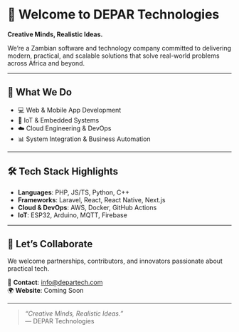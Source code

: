 # 👋 Welcome to DEPAR Technologies

**Creative Minds, Realistic Ideas.**

We’re a Zambian software and technology company committed to delivering modern, practical, and scalable solutions that solve real-world problems across Africa and beyond.

---

## 🧩 What We Do

- 💻 Web & Mobile App Development  
- 🔌 IoT & Embedded Systems  
- ☁️ Cloud Engineering & DevOps  
- 📊 System Integration & Business Automation  

---

## 🛠️ Tech Stack Highlights

- **Languages**: PHP, JS/TS, Python, C++
- **Frameworks**: Laravel, React, React Native, Next.js
- **Cloud & DevOps**: AWS, Docker, GitHub Actions
- **IoT**: ESP32, Arduino, MQTT, Firebase

---

## 🤝 Let’s Collaborate

We welcome partnerships, contributors, and innovators passionate about practical tech.

📧 **Contact**: info@departech.com  
🌍 **Website**: Coming Soon

---

> _“Creative Minds, Realistic Ideas.”_  
> — DEPAR Technologies
